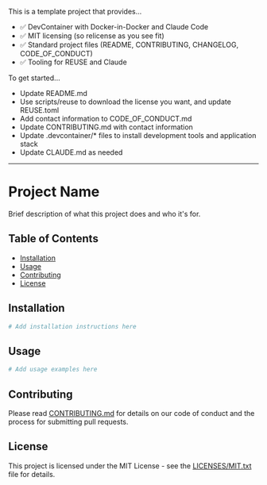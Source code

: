 This is a template project that provides...

- ✅ DevContainer with Docker-in-Docker and Claude Code
- ✅ MIT licensing (so relicense as you see fit)
- ✅ Standard project files (README, CONTRIBUTING, CHANGELOG, CODE_OF_CONDUCT)
- ✅ Tooling for REUSE and Claude

To get started...

- Update README.md
- Use scripts/reuse to download the license you want, and update REUSE.toml
- Add contact information to CODE_OF_CONDUCT.md
- Update CONTRIBUTING.md with contact information
- Update .devcontainer/* files to install development tools and application stack
- Update CLAUDE.md as needed

---

# Project Name

Brief description of what this project does and who it's for.

## Table of Contents

- [Installation](#installation)
- [Usage](#usage)
- [Contributing](#contributing)
- [License](#license)

## Installation

```bash
# Add installation instructions here
```

## Usage

```bash
# Add usage examples here
```

## Contributing

Please read [CONTRIBUTING.md](CONTRIBUTING.md) for details on our code of conduct and the process for submitting pull requests.

## License

This project is licensed under the MIT License - see the [LICENSES/MIT.txt](LICENSES/MIT.txt) file for details.
